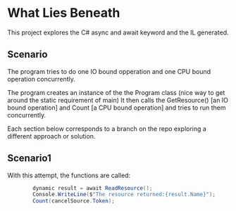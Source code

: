 # What Lies Beneath

This project explores the C# async and await keyword and the IL generated.

## Scenario
The program tries to do one IO bound opperation and one CPU bound operation concurrently.

The program creates an instance of the the Program class (nice way to get around the static requirement of main)
It then calls the GetResource() [an IO bound operation] and Count [a CPU bound operation] and tries to run them concurrently.


Each section below corresponds to a branch on the repo exploring a different approach or solution.

## Scenario1

With this attempt, the functions are called:
```C#
        dynamic result = await ReadResource();
        Console.WriteLine($"The resource returned:{result.Name}");
        Count(cancelSource.Token);
```



